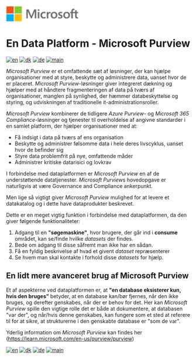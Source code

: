 ![microsoft](../../images/microsoft.png)

# En Data Platform - Microsoft Purview

[![en](https://img.shields.io/badge/lang-en-red.svg)](Purview.md)
[![dk](https://img.shields.io/badge/lang-da--dk-green.svg)](Purview-da.md)
[![de](https://img.shields.io/badge/lang-de-yellow.svg)](Purview-de.md)
[![main](https://img.shields.io/badge/main-document-blue.svg)](../../README.md)

*Microsoft Purview* er et omfattende sæt af løsninger, der kan hjælpe organisationer med at styre, beskytte og administrere data, uanset hvor de er placeret. *Microsoft Purview*-løsninger giver integreret dækning og hjælper med at håndtere fragmenteringen af data på tværs af organisationer, manglen på synlighed, der hæmmer databeskyttelse og styring, og udviskningen af traditionelle it-administrationsroller.

*Microsoft Purview* kombinerer de tidligere *Azure Purview-* og *Microsoft 365 Compliance*-løsninger og tjenester til overholdelse af angivne standarder i en samlet platform, der hjælper organisationer med at:

- Få indsigt i data på tværs af ens organisation
- Beskytte og administrer følsomme data i hele deres livscyklus, uanset hvor de befinder sig
- Styre data problemfrit på nye, omfattende måder
- Administrer kritiske datarisici og lovkrav

I forbindelse med dataplatformen er *Microsoft Purview* en af de understøttende datatjenester. *Microsoft Purview*s hovedopgave er naturligvis at være Governance and Compliance ankerpunkt.

Men lige så vigtigt giver *Microsoft Purview* mulighed for at levere et datakatalog og i dette have dataprodukter beskrevet.

Dette er en meget vigtig funktion i forbindelse med dataplatformen, da den giver følgende funktionaliteter:

1) Adgang til en **"søgemaskine"**, hvor brugere, der går ind i **consume** området, kan se/finde hvilke *datasets* der findes.
2) Bede om adgang til disse såfremt man ikke har en sådan.
3) Få en fyldig beskrivelse af hvad et givent *dataset* repræsenterer
4) Se hvem man skal kontakte i forhold disse *datasets* for hjælp.

## En lidt mere avanceret brug af Microsoft Purview

Et af aspekterne ved dataplatformen er, at **"en database eksisterer kun, hvis den bruges"** betyder, at en database kan/bør fjernes, når den ikke bruges, og derefter genskabes, når der er behov for det. Her kan *Microsoft Purview* spille den vigtige rolle det er både at dokumentere, at databasen "var der", og når/hvis denne genskabes, kan fungere som et sted at referere til for at sikre, at strukturerne i den genskabte database er "som de var".

Yderlig information om *Microsoft Purview* kan findes her (<https://learn.microsoft.com/en-us/purview/purview>)

[![en](https://img.shields.io/badge/lang-en-red.svg)](Purview.md)
[![dk](https://img.shields.io/badge/lang-da--dk-green.svg)](Purview-da.md)
[![de](https://img.shields.io/badge/lang-de-yellow.svg)](Purview-de.md)
[![main](https://img.shields.io/badge/main-document-blue.svg)](../../README.md)